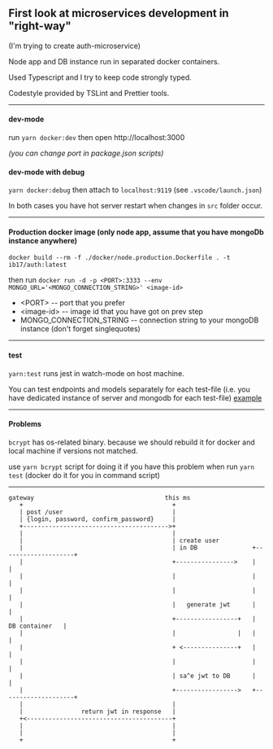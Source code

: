 ## First look at microservices development in "right-way"

(I'm trying to create auth-microservice)

Node app and DB instance run in separated docker containers.

Used Typescript and I try to keep code strongly typed.

Codestyle provided by TSLint and Prettier tools.

---

#### dev-mode

run `yarn docker:dev` then open http://localhost:3000

_(you can change port in package.json scripts)_

#### dev-mode with debug

`yarn docker:debug`
then attach to `localhost:9119` (see `.vscode/launch.json`)

In both cases you have hot server restart when changes in `src` folder occur.

---

#### Production docker image (only node app, assume that you have mongoDb instance anywhere)

`docker build --rm -f ./docker/node.production.Dockerfile . -t ib17/auth:latest`

then run `docker run -d -p <PORT>:3333 --env MONGO_URL='<MONGO_CONNECTION_STRING>' <image-id>`

- \<PORT\> -- port that you prefer
- <image-id\> -- image id that you have got on prev step
- MONGO_CONNECTION_STRING -- connection string to your mongoDB instance (don't forget singlequotes)

---

#### test

`yarn:test` runs jest in watch-mode on host machine.

You can test endpoints and models separately for each test-file (i.e. you have dedicated instance of server and mongodb for each test-file) [example](https://github.com/isaldin/nodejs_microservice/blob/ee74e027e951785d93e088654dfee3141fa66b26/src/tests/endpoints/login.test.ts)

---

#### Problems

`bcrypt` has os-related binary. because we should rebuild it for docker and local machine if versions not matched.

use `yarn bcrypt` script for doing it if you have this problem when run `yarn test` (docker do it for you in command script)


---

```
gateway                                    this ms
   +                                         +
   | post /user                              |
   | {login, password, confirm_password}     |
   +---------------------------------------->+
   |                                         |
   |                                         | create user
   |                                         | in DB               +--------------------+
   |                                         +---------------->    |                    |
   |                                         |                     |                    |
   |                                         |                     |                    |
   |                                         |   generate jwt      |                    |
   |                                         +-----------------+   |     DB container   |
   |                                         |                 |   |                    |
   |                                         + <---------------+   |                    |
   |                                         |                     |                    |
   |                                         | sa^e jwt to DB      |                    |
   |                                         +----------------->   +--------------------+
   |                                         |
   |                return jwt in response   |
   +<----------------------------------------+
   |                                         |
   |                                         |
   +                                         +

   ```

